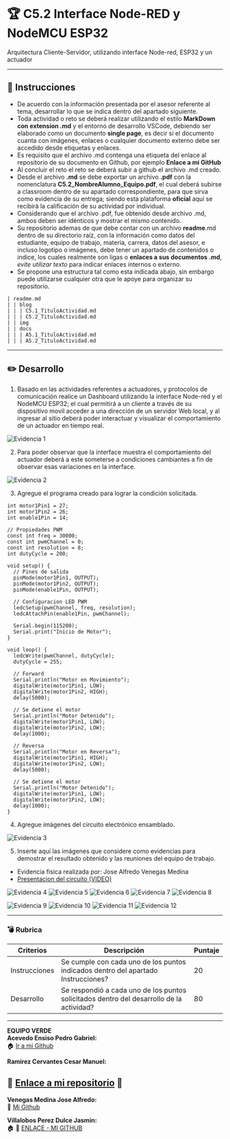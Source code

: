 # :trophy: C5.2 Interface Node-RED y NodeMCU ESP32

Arquitectura Cliente-Servidor, utilizando interface Node-red, ESP32 y un actuador
___

## :blue_book: Instrucciones

- De acuerdo con la información presentada por el asesor referente al tema, desarrollar lo que se indica dentro del apartado siguiente.
- Toda actividad o reto se deberá realizar utilizando el estilo **MarkDown con extension .md** y el entorno de desarrollo VSCode, debiendo ser elaborado como un documento **single page**, es decir si el documento cuanta con imágenes, enlaces o cualquier documento externo debe ser accedido desde etiquetas y enlaces.
- Es requisito que el archivo .md contenga una etiqueta del enlace al repositorio de su documento en Github, por ejemplo **Enlace a mi GitHub**
- Al concluir el reto el reto se deberá subir a github el archivo .md creado.
- Desde el archivo **.md** se debe exportar un archivo **.pdf** con la nomenclatura **C5.2_NombreAlumno_Equipo.pdf**, el cual deberá subirse a classroom dentro de su apartado correspondiente, para que sirva como evidencia de su entrega; siendo esta plataforma **oficial** aquí se recibirá la calificación de su actividad por individual.
- Considerando que el archivo .pdf, fue obtenido desde archivo .md, ambos deben ser idénticos y mostrar el mismo contenido.
- Su repositorio ademas de que debe contar con un archivo **readme**.md dentro de su directorio raíz, con la información como datos del estudiante, equipo de trabajo, materia, carrera, datos del asesor, e incluso logotipo o imágenes, debe tener un apartado de contenidos o indice, los cuales realmente son ligas o **enlaces a sus documentos .md**, _evite utilizar texto_ para indicar enlaces internos o externo.
- Se propone una estructura tal como esta indicada abajo, sin embargo puede utilizarse cualquier otra que le apoye para organizar su repositorio.  


``` 
| readme.md
| | blog
| | | C5.1_TituloActividad.md
| | | C5.2_TituloActividad.md
| | img
| | docs
| | | A5.1_TituloActividad.md
| | | A5.2_TituloActividad.md
```
___

## :pencil2: Desarrollo

1. Basado en las actividades referentes a actuadores, y protocolos de comunicación realice un Dashboard utilizando la interface Node-red y el NodeMCU ESP32; el cual permitirá a un cliente a través de su dispositivo movil acceder a una dirección de un servidor Web local, y al ingresar al sitio deberá poder interactuar y visualizar el comportamiento de un actuador en tiempo real.

![Evidencia 1](../img/C5.2_Evidencia5.png)

2. Para poder observar que la interface muestra el comportamiento del actuador deberá a este someterse a condiciones cambiantes a fin de observar esas variaciones en la interface.

![Evidencia 2](../img/C5.2_Evidencia6.png)

3. Agregue el programa creado para lograr la condición solicitada.

```arduino
int motor1Pin1 = 27; 
int motor1Pin2 = 26; 
int enable1Pin = 14; 
 
// Propiedades PWM
const int freq = 30000;
const int pwmChannel = 0;
const int resolution = 8;
int dutyCycle = 200;
 
void setup() {
  // Pines de salida
  pinMode(motor1Pin1, OUTPUT);
  pinMode(motor1Pin2, OUTPUT);
  pinMode(enable1Pin, OUTPUT);
  
  // Configuracion LED PWM
  ledcSetup(pwmChannel, freq, resolution);
  ledcAttachPin(enable1Pin, pwmChannel);
 
  Serial.begin(115200);
  Serial.print("Inicio de Motor");
}
 
void loop() {
  ledcWrite(pwmChannel, dutyCycle); 
  dutyCycle = 255;
  
  // Forward
  Serial.println("Motor en Movimiento");
  digitalWrite(motor1Pin1, LOW);
  digitalWrite(motor1Pin2, HIGH); 
  delay(5000);
 
  // Se detiene el motor
  Serial.println("Motor Detenido");
  digitalWrite(motor1Pin1, LOW);
  digitalWrite(motor1Pin2, LOW);
  delay(1000);
 
  // Reversa
  Serial.println("Motor en Reversa");
  digitalWrite(motor1Pin1, HIGH);
  digitalWrite(motor1Pin2, LOW); 
  delay(5000);
 
  // Se detiene el motor
  Serial.println("Motor Detenido");
  digitalWrite(motor1Pin1, LOW);
  digitalWrite(motor1Pin2, LOW);
  delay(1000);  
}
```

4. Agregue imágenes del circuito electrónico ensamblado.

![Evidencia 3](../img/C5.2_Evidencia1.jpg)

5. Inserte aquí las imágenes que considere como evidencias para demostrar el resultado obtenido y las reuniones del equipo de trabajo.
- Evidencia fisica realizada por: Jose Alfredo Venegas Medina
- [Presentacion del circuito (VIDEO)](https://youtu.be/HcWPIRtVwGE)

![Evidencia 4](../img/C5.2_Evidencia2.jpg)
![Evidencia 5](../img/C5.2_Evidencia3.jpg)
![Evidencia 6](../img/C5.2_Evidencia4.jpg)
![Evidencia 7](../img/C5.2_Evidencia7.png)
![Evidencia 8](../img/C5.2_Evidencia8.png)

![Evidencia 9](../img/C5.2_Evidence1.png)
![Evidencia 10](../img/C5.2_Evidence2.png)
![Evidencia 11](../img/C5.2_Evidence3.png)
![Evidencia 12](../img/C5.2_Evidence4.png)

___

### :bomb: Rubrica

| Criterios     | Descripción                                                                                  | Puntaje |
| ------------- | -------------------------------------------------------------------------------------------- | ------- |
| Instrucciones | Se cumple con cada uno de los puntos indicados dentro del apartado Instrucciones?            | 20 |
| Desarrollo    | Se respondió a cada uno de los puntos solicitados dentro del desarrollo de la actividad?     | 80      |

___
**EQUIPO VERDE**  
**Acevedo Ensiso Pedro Gabriel:**   
:house: [Ir a mi Github](https://github.com/Gabriel123x/Sistemas_Programables.git)

**Ramirez Cervantes Cesar Manuel:**  
## :link: [Enlace a mi repositorio](https://github.com/CMRamirezC/Sistemas_Programables_Ramirez_Cervantes.git) :link:


**Venegas Medina Jose Alfredo:**   
:wolf: [Mi Github](https://github.com/Alfredopflc/Sistemas-Programables)

**Villalobos Perez Dulce Jasmin:**  
:house: :open_file_folder: [ENLACE - MI GITHUB](https://github.com/Villalobos39/SISTEMAS-PROGRAMABLES.git )